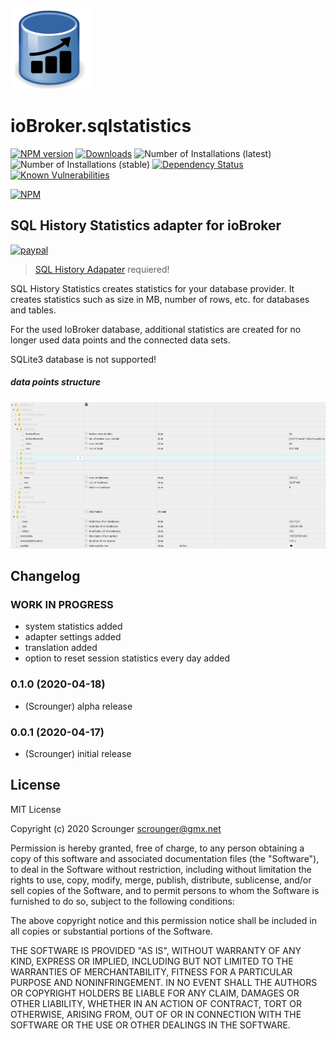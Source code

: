 ![Logo](admin/sqlstatistics.png)
# ioBroker.sqlstatistics

[![NPM version](http://img.shields.io/npm/v/iobroker.sqlstatistics.svg)](https://www.npmjs.com/package/iobroker.sqlstatistics)
[![Downloads](https://img.shields.io/npm/dm/iobroker.sqlstatistics.svg)](https://www.npmjs.com/package/iobroker.sqlstatistics)
![Number of Installations (latest)](http://iobroker.live/badges/sqlstatistics-installed.svg)
![Number of Installations (stable)](http://iobroker.live/badges/sqlstatistics-stable.svg)
[![Dependency Status](https://img.shields.io/david/Scrounger/iobroker.sqlstatistics.svg)](https://david-dm.org/Scrounger/iobroker.sqlstatistics)
[![Known Vulnerabilities](https://snyk.io/test/github/Scrounger/ioBroker.sqlstatistics/badge.svg)](https://snyk.io/test/github/Scrounger/ioBroker.sqlstatistics)

[![NPM](https://nodei.co/npm/iobroker.sqlstatistics.png?downloads=true)](https://nodei.co/npm/iobroker.sqlstatistics/)

## SQL History Statistics adapter for ioBroker
[![paypal](https://www.paypalobjects.com/en_US/i/btn/btn_donateCC_LG.gif)](https://www.paypal.com/cgi-bin/webscr?cmd=_s-xclick&hosted_button_id=VWAXSTS634G88&source=url)

> [SQL History Adapater](https://github.com/ioBroker/ioBroker.sql/blob/master/README.md) requiered!

SQL History Statistics creates statistics for your database provider. It creates statistics such as size in MB, number of rows, etc. for databases and tables.

For the used IoBroker database, additional statistics are created for no longer used data points and the connected data sets.

SQLite3 database is not supported!

##### data points structure
![stucture](docs/en/img/datapoints.png)

## Changelog

### __WORK IN PROGRESS__
* system statistics added
* adapter settings added
* translation added
* option to reset session statistics every day added

### 0.1.0 (2020-04-18)
* (Scrounger) alpha release

### 0.0.1 (2020-04-17)
* (Scrounger) initial release

## License
MIT License

Copyright (c) 2020 Scrounger <scrounger@gmx.net>

Permission is hereby granted, free of charge, to any person obtaining a copy
of this software and associated documentation files (the "Software"), to deal
in the Software without restriction, including without limitation the rights
to use, copy, modify, merge, publish, distribute, sublicense, and/or sell
copies of the Software, and to permit persons to whom the Software is
furnished to do so, subject to the following conditions:

The above copyright notice and this permission notice shall be included in all
copies or substantial portions of the Software.

THE SOFTWARE IS PROVIDED "AS IS", WITHOUT WARRANTY OF ANY KIND, EXPRESS OR
IMPLIED, INCLUDING BUT NOT LIMITED TO THE WARRANTIES OF MERCHANTABILITY,
FITNESS FOR A PARTICULAR PURPOSE AND NONINFRINGEMENT. IN NO EVENT SHALL THE
AUTHORS OR COPYRIGHT HOLDERS BE LIABLE FOR ANY CLAIM, DAMAGES OR OTHER
LIABILITY, WHETHER IN AN ACTION OF CONTRACT, TORT OR OTHERWISE, ARISING FROM,
OUT OF OR IN CONNECTION WITH THE SOFTWARE OR THE USE OR OTHER DEALINGS IN THE
SOFTWARE.